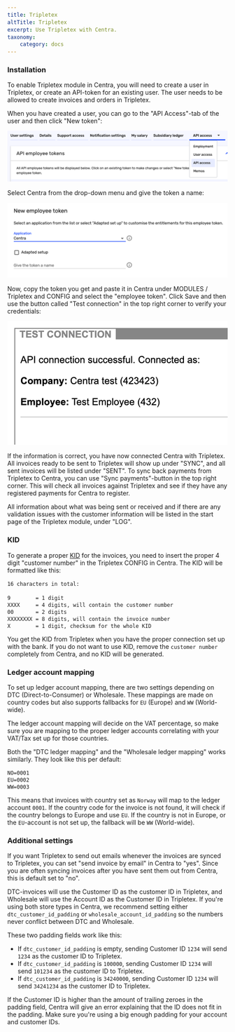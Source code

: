 ```yaml
---
title: Tripletex
altTitle: Tripletex
excerpt: Use Tripletex with Centra.
taxonomy:
    category: docs
---
```


### Installation

To enable Tripletex module in Centra, you will need to create a user in Tripletex, or create an API-token for an existing user. The user needs to be allowed to create invoices and orders in Tripletex.

When you have created a user, you can go to the "API Access"-tab of the user and then click "New token":

![api-access.png](api-access.png)

Select Centra from the drop-down menu and give the token a name:

![create-token.png](create-token.png)

Now, copy the token you get and paste it in Centra under MODULES / Tripletex and CONFIG and select the "employee token". Click Save and then use the button called "Test connection" in the top right corner to verify your credentials:

![test-connection.png](test-connection.png)

If the information is correct, you have now connected Centra with Tripletex. All invoices ready to be sent to Tripletex will show up under "SYNC", and all sent invoices will be listed under "SENT". To sync back payments from Tripletex to Centra, you can use "Sync payments"-button in the top right corner. This will check all invoices against Tripletex and see if they have any registered payments for Centra to register.

All information about what was being sent or received and if there are any validation issues with the customer information will be listed in the start page of the Tripletex module, under "LOG".

### KID

To generate a proper [KID](https://tripletex.no/execute/docViewer?articleId=164&language=0&contextId=31544108) for the invoices, you need to insert the proper 4 digit "customer number" in the Tripletex CONFIG in Centra. The KID will be formatted like this:

```
16 characters in total:

9        = 1 digit
XXXX     = 4 digits, will contain the customer number
00       = 2 digits
XXXXXXXX = 8 digits, will contain the invoice number
X        = 1 digit, checksum for the whole KID
```

You get the KID from Tripletex when you have the proper connection set up with the bank. If you do not want to use KID, remove the `customer number` completely from Centra, and no KID will be generated.

### Ledger account mapping

To set up ledger account mapping, there are two settings depending on DTC (Direct-to-Consumer) or Wholesale. These mappings are made on country codes but also supports fallbacks for `EU` (Europe) and `WW` (World-wide).

The ledger account mapping will decide on the VAT percentage, so make sure you are mapping to the proper ledger accounts correlating with your VAT/Tax set up for those countries.

Both the "DTC ledger mapping" and the "Wholesale ledger mapping" works similarly. They look like this per default:

```
NO=0001
EU=0002
WW=0003
```

This means that invoices with country set as `Norway` will map to the ledger account `0001`. If the country code for the invoice is not found, it will check if the country belongs to Europe and use `EU`. If the country is not in Europe, or the `EU`-account is not set up, the fallback will be `WW` (World-wide).

### Additional settings

If you want Tripletex to send out emails whenever the invoices are synced to Tripletex, you can set "send invoice by email" in Centra to "yes". Since you are often syncing invoices after you have sent them out from Centra, this is default set to "no".

DTC-invoices will use the Customer ID as the customer ID in Tripletex, and Wholesale will use the Account ID as the Customer ID in Tripletex. If you're using both store types in Centra, we recommend setting either `dtc_customer_id_padding` or `wholesale_account_id_padding` so the numbers never conflict between DTC and Wholesale.

These two padding fields work like this:

* If `dtc_customer_id_padding` is empty, sending Customer ID `1234` will send `1234` as the customer ID to Tripletex.
* If `dtc_customer_id_padding` is `100000`, sending Customer ID `1234` will send `101234` as the customer ID to Tripletex.
* If `dtc_customer_id_padding` is `34240000`, sending Customer ID `1234` will send `34241234` as the customer ID to Tripletex.

If the Customer ID is higher than the amount of trailing zeroes in the padding field, Centra will give an error explaining that the ID does not fit in the padding. Make sure you're using a big enough padding for your account and customer IDs.
